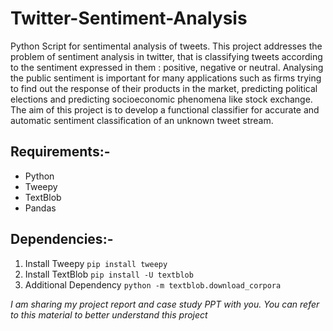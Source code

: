 
# Twitter-Sentiment-Analysis
Python Script for sentimental analysis of tweets.
This project addresses the problem of sentiment analysis in twitter, that is classifying tweets according to the sentiment
expressed in them : positive, negative or neutral. 
Analysing the public sentiment is important for many applications such as firms trying to find out the response of 
their products in the market, predicting political elections and predicting socioeconomic phenomena like stock exchange. 
The aim of this project is to develop a functional classifier for accurate and automatic sentiment classification 
of an unknown tweet stream.
	

## Requirements:-
* Python
* Tweepy
* TextBlob
* Pandas

## Dependencies:-
1. Install Tweepy `pip install tweepy`
2. Install TextBlob `pip install -U textblob`
3. Additional Dependency `python -m textblob.download_corpora`


*I am sharing my project report and case study PPT with you.
You can refer to this material to better understand this project*
